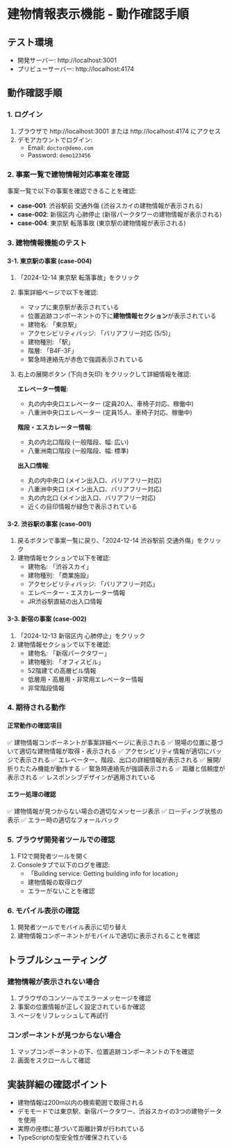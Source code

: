 # 建物情報表示機能 - 動作確認手順

## テスト環境
- 開発サーバー: http://localhost:3001
- プリビューサーバー: http://localhost:4174

## 動作確認手順

### 1. ログイン
1. ブラウザで http://localhost:3001 または http://localhost:4174 にアクセス
2. デモアカウントでログイン:
   - Email: `doctor@demo.com`
   - Password: `demo123456`

### 2. 事案一覧で建物情報対応事案を確認
事案一覧で以下の事案を確認できることを確認:
- **case-001**: 渋谷駅前 交通外傷 (渋谷スカイの建物情報が表示される)
- **case-002**: 新宿区内 心肺停止 (新宿パークタワーの建物情報が表示される)
- **case-004**: 東京駅 転落事故 (東京駅の建物情報が表示される)

### 3. 建物情報機能のテスト

#### 3-1. 東京駅の事案 (case-004)
1. 「2024-12-14 東京駅 転落事故」をクリック
2. 事案詳細ページで以下を確認:
   - マップに東京駅が表示されている
   - 位置追跡コンポーネントの下に**建物情報セクション**が表示されている
   - 建物名: 「東京駅」
   - アクセシビリティバッジ: 「バリアフリー対応 (5/5)」
   - 建物種別: 「駅」
   - 階層: 「B4F-3F」
   - 緊急時連絡先が赤色で強調表示されている

3. 右上の展開ボタン (下向き矢印) をクリックして詳細情報を確認:

   **エレベーター情報**:
   - 丸の内中央口エレベーター (定員20人、車椅子対応、稼働中)
   - 八重洲中央口エレベーター (定員15人、車椅子対応、稼働中)

   **階段・エスカレーター情報**:
   - 丸の内北口階段 (一般階段、幅: 広い)
   - 八重洲南口階段 (一般階段、幅: 標準)

   **出入口情報**:
   - 丸の内中央口 (メイン出入口、バリアフリー対応)
   - 八重洲中央口 (メイン出入口、バリアフリー対応)
   - 丸の内北口 (メイン出入口、バリアフリー対応)
   - 近くの目印情報が緑色で表示されている

#### 3-2. 渋谷駅の事案 (case-001)
1. 戻るボタンで事案一覧に戻り、「2024-12-14 渋谷駅前 交通外傷」をクリック
2. 建物情報セクションで以下を確認:
   - 建物名: 「渋谷スカイ」
   - 建物種別: 「商業施設」
   - アクセシビリティバッジ: 「バリアフリー対応」
   - エレベーター・エスカレーター情報
   - JR渋谷駅直結の出入口情報

#### 3-3. 新宿の事案 (case-002)
1. 「2024-12-13 新宿区内 心肺停止」をクリック
2. 建物情報セクションで以下を確認:
   - 建物名: 「新宿パークタワー」
   - 建物種別: 「オフィスビル」
   - 52階建ての高層ビル情報
   - 低層用・高層用・非常用エレベーター情報
   - 非常階段情報

### 4. 期待される動作

#### 正常動作の確認項目
✅ 建物情報コンポーネントが事案詳細ページに表示される
✅ 現場の位置に基づいて適切な建物情報が取得・表示される
✅ アクセシビリティ情報が適切にバッジで表示される
✅ エレベーター、階段、出口の詳細情報が表示される
✅ 展開/折りたたみ機能が動作する
✅ 緊急時連絡先が強調表示される
✅ 距離と信頼度が表示される
✅ レスポンシブデザインが適用されている

#### エラー処理の確認
✅ 建物情報が見つからない場合の適切なメッセージ表示
✅ ローディング状態の表示
✅ エラー時の適切なフォールバック

### 5. ブラウザ開発者ツールでの確認
1. F12で開発者ツールを開く
2. Consoleタブで以下のログを確認:
   - 「Building service: Getting building info for location」
   - 建物情報の取得ログ
   - エラーがないことを確認

### 6. モバイル表示の確認
1. 開発者ツールでモバイル表示に切り替え
2. 建物情報コンポーネントがモバイルで適切に表示されることを確認

## トラブルシューティング

### 建物情報が表示されない場合
1. ブラウザのコンソールでエラーメッセージを確認
2. 事案の位置情報が正しく設定されているか確認
3. ページをリフレッシュして再試行

### コンポーネントが見つからない場合
1. マップコンポーネントの下、位置追跡コンポーネントの下を確認
2. 画面をスクロールして確認

## 実装詳細の確認ポイント
- 建物情報は200m以内の検索範囲で取得される
- デモモードでは東京駅、新宿パークタワー、渋谷スカイの3つの建物データを使用
- 実際の座標に基づいて距離計算が行われている
- TypeScriptの型安全性が確保されている